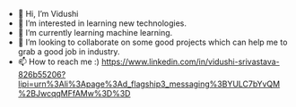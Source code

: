 - 👋 Hi, I’m Vidushi 
- 👀 I’m interested in learning new technologies.
- 🌱 I’m currently learning machine learning.
- 💞️ I’m looking to collaborate on some good projects which can help me to grab a good job in industry.
- 📫 How to reach me :) https://www.linkedin.com/in/vidushi-srivastava-826b55206?lipi=urn%3Ali%3Apage%3Ad_flagship3_messaging%3BYULC7bYvQM%2BJwcqqMFfAMw%3D%3D

<!---
vidushi99/vidushi99 is a ✨ special ✨ repository because its `README.md` (this file) appears on your GitHub profile.
You can click the Preview link to take a look at your changes.
--->
